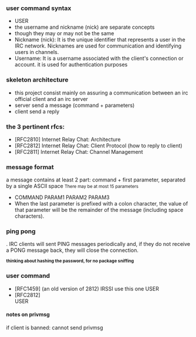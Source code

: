 ### user command syntax
- USER <username> <hostname> <servername> <realname>  
-  the username and nickname (nick) are separate concepts
- though they may or may not be the same  
- Nickname (nick): It is the unique identifier that represents a user in the IRC network. Nicknames are used for communication and identifying users in channels.  
- Username: It is a username associated with the client's connection or account. it is used for authentication purposes

### skeleton architecture
- this project consist mainly on assuring a communication between an irc official client and an irc server
- server send a message (command + parameters)
- client send a reply

### the 3 pertinent rfcs:
- [RFC2810] Internet Relay Chat: Architecture
- [RFC2812] Internet Relay Chat: Client Protocol (how to reply to client)
- [RFC2811] Internet Relay Chat: Channel Management

### message format
a message contains at least 2 part: command + first parameter, separated by a single ASCII space
<small>There may be at most 15 parameters</small>
- COMMAND PARAM1 PARAM2 PARAM3
- When the last parameter is prefixed with a colon character, the value of that parameter will be the remainder of the message (including space characters). 


### ping pong 
. IRC clients will sent PING messages periodically and, if they do not receive a PONG message back, they will close the connection.

<small><strong>thinking about hashing the password, for no package sniffing</strong></small>

### user command
- [RFC1459] (an old version of 2812) IRSSI use this one 
	USER <username> <hostname> <servername> <realname>
- [RFC2812]  
	USER <user> <mode> <unused> <realname>


#### notes on privmsg
if client is banned: cannot send privmsg
